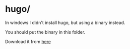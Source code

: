 # hugo/

In windows I didn't install hugo, but using a binary instead.

You should put the binary in this folder.

Download it from [here](https://github.com/gohugoio/hugo/releases/download/v0.49/hugo_0.49_Windows-64bit.zip)